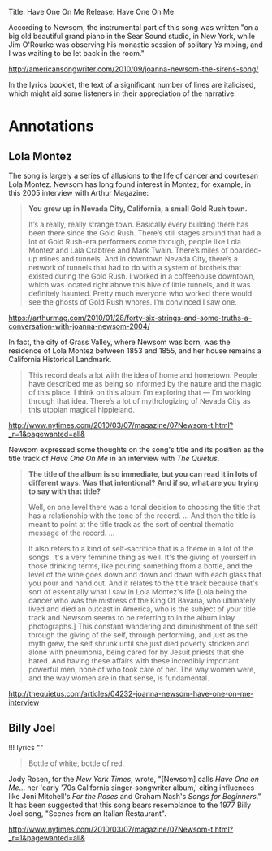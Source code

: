 Title: Have One On Me
Release: Have One On Me

According to Newsom, the instrumental part of this song was written "on a big old beautiful grand piano in the Sear Sound studio, in New York, while Jim O'Rourke was observing his monastic session of solitary *Ys* mixing, and I was waiting to be let back in the room."

http://americansongwriter.com/2010/09/joanna-newsom-the-sirens-song/

In the lyrics booklet, the text of a significant number of lines are italicised, which might aid some listeners in their appreciation of the narrative.

# Annotations #

## Lola Montez ##

The song is largely a series of allusions to the life of dancer and courtesan Lola Montez. Newsom has long found interest in Montez; for example, in this 2005 interview with Arthur Magazine:

> **You grew up in Nevada City, California, a small Gold Rush town.**
>
> It’s a really, really strange town. Basically every building there has been there since the Gold Rush. There’s still stages around that had a lot of Gold Rush-era performers come through, people like Lola Montez and Lala Crabtree and Mark Twain. There’s miles of boarded-up mines and tunnels. And in downtown Nevada City, there’s a network of tunnels that had to do with a system of brothels that existed during the Gold Rush. I worked in a coffeehouse downtown, which was located right above this hive of little tunnels, and it was definitely haunted. Pretty much everyone who worked there would see the ghosts of Gold Rush whores. I’m convinced I saw one.

https://arthurmag.com/2010/01/28/forty-six-strings-and-some-truths-a-conversation-with-joanna-newsom-2004/

In fact, the city of Grass Valley, where Newsom was born, was the residence of Lola Montez between 1853 and 1855, and her house remains a California Historical Landmark.

> This record deals a lot with the idea of home and hometown. People have described me as being so informed by the nature and the magic of this place. I think on this album I’m exploring that — I’m working through that idea. There’s a lot of mythologizing of Nevada City as this utopian magical hippieland.

http://www.nytimes.com/2010/03/07/magazine/07Newsom-t.html?_r=1&pagewanted=all&

Newsom expressed some thoughts on the song's title and its position as the title track of *Have One On Me* in an interview with *The Quietus*.

> **The title of the album is so immediate, but you can read it in lots of different ways. Was that intentional? And if so, what are you trying to say with that title?**
>
> Well, on one level there was a tonal decision to choosing the title that has a relationship with the tone of the record. ... And then the title is meant to point at the title track as the sort of central thematic message of the record. ...
> 
> It also refers to a kind of self-sacrifice that is a theme in a lot of the songs. It's a very feminine thing as well. It's the giving of yourself in those drinking terms, like pouring something from a bottle, and the level of the wine goes down and down and down with each glass that you pour and hand out. And it relates to the title track because that's sort of essentially what I saw in Lola Montez's life [Lola being the dancer who was the mistress of the King Of Bavaria, who ultimately lived and died an outcast in America, who is the subject of your title track and Newsom seems to be referring to in the album inlay photographs.] This constant wandering and diminishment of the self through the giving of the self, through performing, and just as the myth grew, the self shrunk until she just died poverty stricken and alone with pneumonia, being cared for by Jesuit priests that she hated. And having these affairs with these incredibly important powerful men, none of who took care of her. The way women were, and the way women are in that sense, is fundamental.

http://thequietus.com/articles/04232-joanna-newsom-have-one-on-me-interview

## Billy Joel ##

!!! lyrics ""
> Bottle of white, bottle of red.

Jody Rosen, for the *New York Times*, wrote, "[Newsom] calls *Have One on Me*... her 'early '70s California singer-songwriter album,' citing influences like Joni Mitchell's *For the Roses* and Graham Nash's *Songs for Beginners*." It has been suggested that this song bears resemblance to the 1977 Billy Joel song, "Scenes from an Italian Restaurant".

http://www.nytimes.com/2010/03/07/magazine/07Newsom-t.html?_r=1&pagewanted=all&